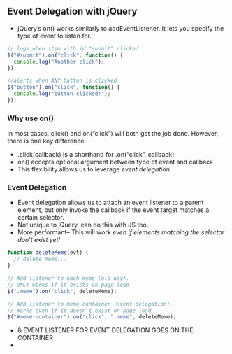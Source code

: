 
## Event Delegation with jQuery
- jQuery’s on() works similarly to addEventListener. It lets you specify the type of event to listen for.
```js
// logs when item with id "submit" clicked
$("#submit").on("click", function() {
  console.log("Another click");
});

//alerts when ANY button is clicked
$("button").on("click", function() {
  console.log("button clicked!");
});
```
### Why use on()
In most cases, click() and on(“click”) will both get the job done. However, there is one key difference:
-   .click(callback) is a shorthand for .on(“click”, callback)
-   on() accepts optional argument between type of event and callback
-   This flexibility allows us to leverage _event delegation._

### Event Delegation
- Event delegation allows us to attach an event listener to a parent element, but only invoke the callback if the event target matches a certain selector.
- Not unique to jQuery, can do this with JS too.
- More performant– This will work _even if elements matching the selector don’t exist yet!_
```js
function deleteMeme(evt) {
  // delete meme...
}

// Add listener to each meme (old way). 
// ONLY works if it exists on page load
$(".meme").on("click", deleteMeme);

// Add listener to meme container (event delegation). 
// Works even if it doesn't exist on page load
$("#meme-container").on("click", ".meme", deleteMeme);
```

- & EVENT LISTENER FOR EVENT DELEGATION GOES ON THE CONTAINER
- 